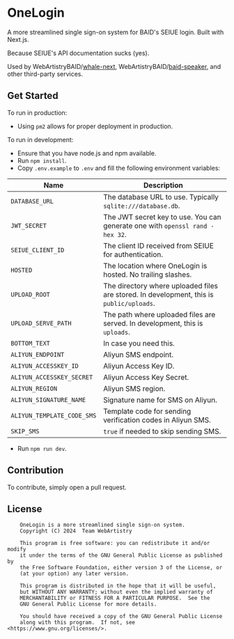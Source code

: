 # OneLogin

A more streamlined single sign-on system for BAID's SEIUE login. Built with Next.js.

Because SEIUE's API documentation sucks (yes).

Used by WebArtistryBAID/[whale-next](https://github.com/WebArtistryBAID/whale-next), WebArtistryBAID/[baid-speaker](https://github.com/WebArtistryBAID/baid-speaker), and other third-party services.

## Get Started

To run in production:

* Using `pm2` allows for proper deployment in production.

To run in development:

* Ensure that you have node.js and npm available.
* Run `npm install`.
* Copy `.env.example` to `.env` and fill the following environment variables:

| Name                       | Description                                                                              |
|----------------------------|------------------------------------------------------------------------------------------|
| `DATABASE_URL`             | The database URL to use. Typically `sqlite:///database.db`.                              |
| `JWT_SECRET`               | The JWT secret key to use. You can generate one with `openssl rand -hex 32`.             |
| `SEIUE_CLIENT_ID`          | The client ID received from SEIUE for authentication.                                    |
| `HOSTED`                   | The location where OneLogin is hosted. No trailing slashes.                              |
| `UPLOAD_ROOT`              | The directory where uploaded files are stored. In development, this is `public/uploads`. |
| `UPLOAD_SERVE_PATH`        | The path where uploaded files are served. In development, this is `uploads`.             |
| `BOTTOM_TEXT`              | In case you need this.                                                                   |
| `ALIYUN_ENDPOINT`          | Aliyun SMS endpoint.                                                                     |
| `ALIYUN_ACCESSKEY_ID`      | Aliyun Access Key ID.                                                                    |
| `ALIYUN_ACCESSKEY_SECRET`  | Aliyun Access Key Secret.                                                                |
| `ALIYUN_REGION`            | Aliyun SMS region.                                                                       |
| `ALIYUN_SIGNATURE_NAME`    | Signature name for SMS on Aliyun.                                                        |
| `ALIYUN_TEMPLATE_CODE_SMS` | Template code for sending verification codes in Aliyun SMS.                              |
| `SKIP_SMS`                 | `true` if needed to skip sending SMS.                                                    |

* Run `npm run dev`.

## Contribution

To contribute, simply open a pull request.

## License

```
    OneLogin is a more streamlined single sign-on system.
    Copyright (C) 2024  Team WebArtistry

    This program is free software: you can redistribute it and/or modify
    it under the terms of the GNU General Public License as published by
    the Free Software Foundation, either version 3 of the License, or
    (at your option) any later version.

    This program is distributed in the hope that it will be useful,
    but WITHOUT ANY WARRANTY; without even the implied warranty of
    MERCHANTABILITY or FITNESS FOR A PARTICULAR PURPOSE.  See the
    GNU General Public License for more details.

    You should have received a copy of the GNU General Public License
    along with this program.  If not, see <https://www.gnu.org/licenses/>.
```
